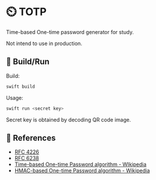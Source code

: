 # :timer_clock: TOTP
Time-based One-time password generator for study.

Not intend to use in production.

## :wrench: Build/Run

Build:
```sh
swift build
```

Usage:
```sh
swift run <secret key>
```

Secret key is obtained by decoding QR code image.

## :eyes: References
 - [RFC 4226](https://tools.ietf.org/html/rfc4226)
 - [RFC 6238](https://tools.ietf.org/html/rfc6238)
 - [Time-based One-time Password algorithm - WIkipedia](https://en.wikipedia.org/wiki/Time-based_One-time_Password_algorithm)
 - [HMAC-based One-time Password algorithm - Wikipedia](https://en.wikipedia.org/wiki/HMAC-based_One-time_Password_algorithm)
 
